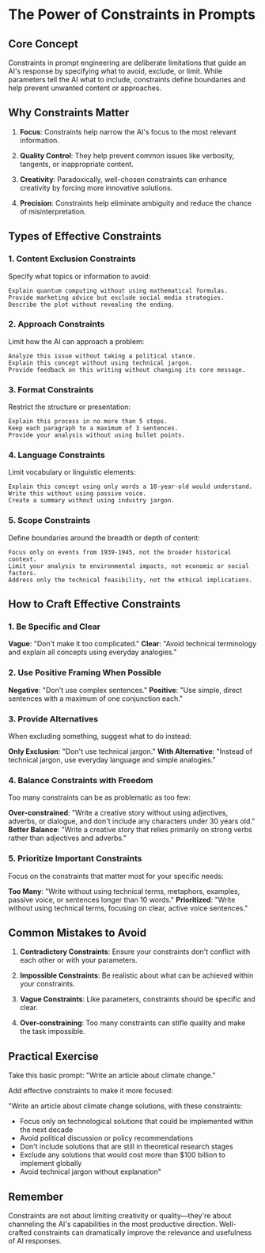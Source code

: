 # The Power of Constraints in Prompts

## Core Concept

Constraints in prompt engineering are deliberate limitations that guide an AI's response by specifying what to avoid, exclude, or limit. While parameters tell the AI what to include, constraints define boundaries and help prevent unwanted content or approaches.

## Why Constraints Matter

1. **Focus**: Constraints help narrow the AI's focus to the most relevant information.

2. **Quality Control**: They help prevent common issues like verbosity, tangents, or inappropriate content.

3. **Creativity**: Paradoxically, well-chosen constraints can enhance creativity by forcing more innovative solutions.

4. **Precision**: Constraints help eliminate ambiguity and reduce the chance of misinterpretation.

## Types of Effective Constraints

### 1. Content Exclusion Constraints

Specify what topics or information to avoid:

```
Explain quantum computing without using mathematical formulas.
Provide marketing advice but exclude social media strategies.
Describe the plot without revealing the ending.
```

### 2. Approach Constraints

Limit how the AI can approach a problem:

```
Analyze this issue without taking a political stance.
Explain this concept without using technical jargon.
Provide feedback on this writing without changing its core message.
```

### 3. Format Constraints

Restrict the structure or presentation:

```
Explain this process in no more than 5 steps.
Keep each paragraph to a maximum of 3 sentences.
Provide your analysis without using bullet points.
```

### 4. Language Constraints

Limit vocabulary or linguistic elements:

```
Explain this concept using only words a 10-year-old would understand.
Write this without using passive voice.
Create a summary without using industry jargon.
```

### 5. Scope Constraints

Define boundaries around the breadth or depth of content:

```
Focus only on events from 1939-1945, not the broader historical context.
Limit your analysis to environmental impacts, not economic or social factors.
Address only the technical feasibility, not the ethical implications.
```

## How to Craft Effective Constraints

### 1. Be Specific and Clear

**Vague**: "Don't make it too complicated."
**Clear**: "Avoid technical terminology and explain all concepts using everyday analogies."

### 2. Use Positive Framing When Possible

**Negative**: "Don't use complex sentences."
**Positive**: "Use simple, direct sentences with a maximum of one conjunction each."

### 3. Provide Alternatives

When excluding something, suggest what to do instead:

**Only Exclusion**: "Don't use technical jargon."
**With Alternative**: "Instead of technical jargon, use everyday language and simple analogies."

### 4. Balance Constraints with Freedom

Too many constraints can be as problematic as too few:

**Over-constrained**: "Write a creative story without using adjectives, adverbs, or dialogue, and don't include any characters under 30 years old."
**Better Balance**: "Write a creative story that relies primarily on strong verbs rather than adjectives and adverbs."

### 5. Prioritize Important Constraints

Focus on the constraints that matter most for your specific needs:

**Too Many**: "Write without using technical terms, metaphors, examples, passive voice, or sentences longer than 10 words."
**Prioritized**: "Write without using technical terms, focusing on clear, active voice sentences."

## Common Mistakes to Avoid

1. **Contradictory Constraints**: Ensure your constraints don't conflict with each other or with your parameters.

2. **Impossible Constraints**: Be realistic about what can be achieved within your constraints.

3. **Vague Constraints**: Like parameters, constraints should be specific and clear.

4. **Over-constraining**: Too many constraints can stifle quality and make the task impossible.

## Practical Exercise

Take this basic prompt:
"Write an article about climate change."

Add effective constraints to make it more focused:

"Write an article about climate change solutions, with these constraints:
- Focus only on technological solutions that could be implemented within the next decade
- Avoid political discussion or policy recommendations
- Don't include solutions that are still in theoretical research stages
- Exclude any solutions that would cost more than $100 billion to implement globally
- Avoid technical jargon without explanation"

## Remember

Constraints are not about limiting creativity or quality—they're about channeling the AI's capabilities in the most productive direction. Well-crafted constraints can dramatically improve the relevance and usefulness of AI responses.
